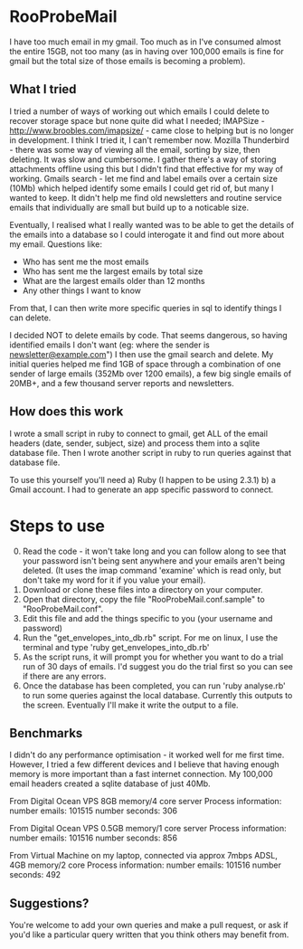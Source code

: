 # RooProbeMail

I have too much email in my gmail. Too much as in I've consumed almost the entire 15GB, not too many (as in having over 100,000 emails is fine for gmail but the total size of those emails is becoming a problem).

## What I tried

I tried a number of ways of working out which emails I could delete to recover storage space but none quite did what I needed;
IMAPSize - http://www.broobles.com/imapsize/ - came close to helping but is no longer in development. I think I tried it, I can't remember now.
Mozilla Thunderbird - there was some way of viewing all the email, sorting by size, then deleting. It was slow and cumbersome. I gather there's a way of storing attachments offline using this but I didn't find that effective for my way of working.
Gmails search - let me find and label emails over a certain size (10Mb) which helped identify some emails I could get rid of, but many I wanted to keep. It didn't help me find old newsletters and routine service emails that individually are small but build up to a noticable size.

Eventually, I realised what I really wanted was to be able to get the details of the emails into a database so I could interogate it and find out more about my email. Questions like: 
* Who has sent me the most emails
* Who has sent me the largest emails by total size
* What are the largest emails older than 12 months
* Any other things I want to know

From that, I can then write more specific queries in sql to identify things I can delete.  

I decided NOT to delete emails by code. That seems dangerous, so having identified emails I don't want (eg: where the sender is newsletter@example.com") I then use the gmail search and delete.  My initial queries helped me find 1GB of space through a combination of one sender of large emails (352Mb over 1200 emails), a few big single emails of 20MB+, and a few thousand server reports and newsletters.  

## How does this work
I wrote a small script in ruby to connect to gmail, get ALL of the email headers (date, sender, subject, size) and process them into a sqlite database file.
Then I wrote another script in ruby to run queries against that database file.

To use this yourself you'll need 
a) Ruby (I happen to be using 2.3.1) 
b) a Gmail account.  I had to generate an app specific password to connect.

# Steps to use
0) Read the code - it won't take long and you can follow along to see that your password isn't being sent anywhere and your emails aren't being deleted. (It uses the imap command 'examine' which is read only, but don't take my word for it if you value your email).
1) Download or clone these files into a directory on your computer.
2) Open that directory, copy the file "RooProbeMail.conf.sample" to "RooProbeMail.conf".
3) Edit this file and add the things specific to you (your username and password)
4) Run the "get_envelopes_into_db.rb" script. For me on linux, I use the terminal and type 'ruby get_envelopes_into_db.rb' 
5) As the script runs, it will prompt you for whether you want to do a trial run of 30 days of emails. I'd suggest you do the trial first so you can see if there are any errors.
6) Once the database has been completed, you can run 'ruby analyse.rb' to run some queries against the local database.  Currently this outputs to the screen. Eventually I'll make it write the output to a file.

## Benchmarks
I didn't do any performance optimisation - it worked well for me first time. However, I tried a few different devices and I believe that having enough memory is more important than a fast internet connection.  My 100,000 email headers created a sqlite database of just 40Mb.

From Digital Ocean VPS 8GB memory/4 core server
Process information:
number emails: 101515
number seconds: 306

From Digital Ocean VPS 0.5GB memory/1 core server
Process information:
number emails: 101516
number seconds: 856

From Virtual Machine on my laptop, connected via approx 7mbps ADSL, 4GB memory/2 core
Process information:
number emails: 101516
number seconds: 492


## Suggestions?
You're welcome to add your own queries and make a pull request, or ask if you'd like a particular query written that you think others may benefit from.

